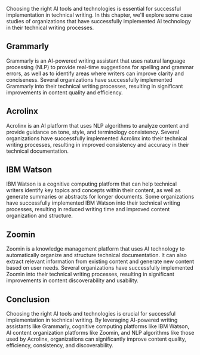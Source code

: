 

Choosing the right AI tools and technologies is essential for successful implementation in technical writing. In this chapter, we'll explore some case studies of organizations that have successfully implemented AI technology in their technical writing processes.

Grammarly
---------

Grammarly is an AI-powered writing assistant that uses natural language processing (NLP) to provide real-time suggestions for spelling and grammar errors, as well as to identify areas where writers can improve clarity and conciseness. Several organizations have successfully implemented Grammarly into their technical writing processes, resulting in significant improvements in content quality and efficiency.

Acrolinx
--------

Acrolinx is an AI platform that uses NLP algorithms to analyze content and provide guidance on tone, style, and terminology consistency. Several organizations have successfully implemented Acrolinx into their technical writing processes, resulting in improved consistency and accuracy in their technical documentation.

IBM Watson
----------

IBM Watson is a cognitive computing platform that can help technical writers identify key topics and concepts within their content, as well as generate summaries or abstracts for longer documents. Some organizations have successfully implemented IBM Watson into their technical writing processes, resulting in reduced writing time and improved content organization and structure.

Zoomin
------

Zoomin is a knowledge management platform that uses AI technology to automatically organize and structure technical documentation. It can also extract relevant information from existing content and generate new content based on user needs. Several organizations have successfully implemented Zoomin into their technical writing processes, resulting in significant improvements in content discoverability and usability.

Conclusion
----------

Choosing the right AI tools and technologies is crucial for successful implementation in technical writing. By leveraging AI-powered writing assistants like Grammarly, cognitive computing platforms like IBM Watson, AI content organization platforms like Zoomin, and NLP algorithms like those used by Acrolinx, organizations can significantly improve content quality, efficiency, consistency, and discoverability.

